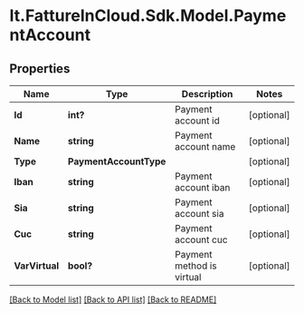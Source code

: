 # It.FattureInCloud.Sdk.Model.PaymentAccount

## Properties

Name | Type | Description | Notes
------------ | ------------- | ------------- | -------------
**Id** | **int?** | Payment account id | [optional] 
**Name** | **string** | Payment account name | [optional] 
**Type** | **PaymentAccountType** |  | [optional] 
**Iban** | **string** | Payment account iban | [optional] 
**Sia** | **string** | Payment account sia | [optional] 
**Cuc** | **string** | Payment account cuc | [optional] 
**VarVirtual** | **bool?** | Payment method is virtual | [optional] 

[[Back to Model list]](../README.md#documentation-for-models) [[Back to API list]](../README.md#documentation-for-api-endpoints) [[Back to README]](../README.md)

